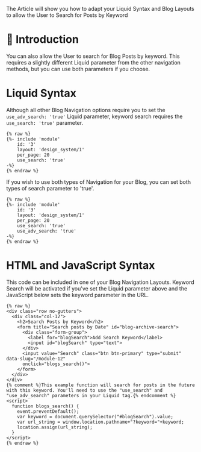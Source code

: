 The Article will show you how to adapt your Liquid Syntax and Blog Layouts to allow the User to Search for Posts by Keyword

# 🔹 Introduction

You can also allow the User to search for Blog Posts by keyword. This requires a slightly different Liquid parameter from the other navigation methods, but you can use both parameters if you choose.

# Liquid Syntax

Although all other Blog Navigation options require you to set the `use_adv_search: 'true'` Liquid parameter, keyword search requires the `use_search: 'true'` parameter.&#x20;

```liquid
{% raw %}
{%- include 'module'
    id: '3'
    layout: 'design_system/1'
    per_page: 20
    use_search: 'true' 
-%}
{% endraw %}
```

If you wish to use both types of Navigation for your Blog, you can set both types of search parameter to 'true'.

```liquid
{% raw %}
{%- include 'module'
    id: '3'
    layout: 'design_system/1'
    per_page: 20
    use_search: 'true'
    use_adv_search: 'true' 
-%}
{% endraw %}
```

# HTML and JavaScript Syntax

This code can be included in one of your Blog Navigation Layouts. Keyword Search will be activated if you've set the Liquid parameter above and the JavaScript below sets the keyword parameter in the URL.

```liquid
{% raw %}
<div class="row no-gutters">
  <div class="col-12">
    <h2>Search Posts by Keyword</h2>
    <form title="Search posts by Date" id="blog-archive-search">
      <div class="form-group">
        <label for="blogSearch">Add Search Keyword</label>
        <input id="blogSearch" type="text">
      </div>
      <input value="Search" class="btn btn-primary" type="submit" data-slug="/module-12" 
      onclick="blogs_search()">
    </form>
  </div>
</div>
{% comment %}This example function will search for posts in the future with this keyword. You'll need to use the "use_search" and "use_adv_search" parameters in your Liquid tag.{% endcomment %}
<script>
  function blogs_search() {
    event.preventDefault();
    var keyword = document.querySelector("#blogSearch").value;
    var url_string = window.location.pathname+"?keyword="+keyword;
    location.assign(url_string);
  }
</script>
{% endraw %}
```

